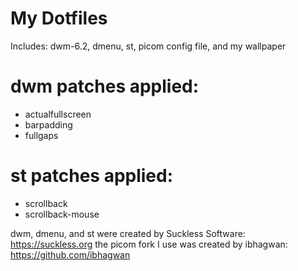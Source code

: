 # My Dotfiles
Includes: dwm-6.2, dmenu, st, picom config file, and my wallpaper
# dwm patches applied:
- actualfullscreen
- barpadding
- fullgaps
# st patches applied:
- scrollback
- scrollback-mouse

dwm, dmenu, and st were created by Suckless Software: <https://suckless.org>
the picom fork I use was created by ibhagwan: <https://github.com/ibhagwan>

